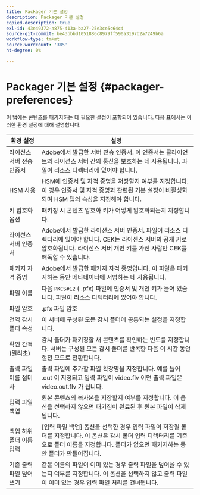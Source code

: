 ```yaml
---
title: Packager 기본 설정
description: Packager 기본 설정
copied-description: true
exl-id: 43e49372-a875-413a-ba27-25e3ce5c64c4
source-git-commit: be43bbbd1051886c8979ff590a3197b2a7249b6a
workflow-type: tm+mt
source-wordcount: '385'
ht-degree: 0%

---
```


# Packager 기본 설정 {#packager-preferences}

이 탭에는 콘텐츠를 패키지하는 데 필요한 설정이 포함되어 있습니다. 다음 표에서는 이러한 환경 설정에 대해 설명합니다.

| 환경 설정 | 설명 |
|--- |--- |
| 라이선스 서버 전송 인증서 | Adobe에서 발급한 서버 전송 인증서. 이 인증서는 클라이언트와 라이선스 서버 간의 통신을 보호하는 데 사용됩니다. 파일이 리소스 디렉터리에 있어야 합니다. |
| HSM 사용 | HSM에 인증서 및 자격 증명을 저장할지 여부를 지정합니다. 이 경우 인증서 및 자격 증명과 관련된 기본 설정이 비활성화되며 HSM 탭의 속성을 지정해야 합니다. |
| 키 암호화 옵션 | 패키징 시 콘텐츠 암호화 키가 어떻게 암호화되는지 지정합니다. |
| 라이선스 서버 인증서 | Adobe에서 발급한 라이선스 서버 인증서. 파일이 리소스 디렉터리에 있어야 합니다. CEK는 라이센스 서버의 공개 키로 암호화됩니다. 라이선스 서버 개인 키를 가진 사람만 CEK를 해독할 수 있습니다. |
| 패키지 자격 증명 | Adobe에서 발급한 패키지 자격 증명입니다. 이 파일은 패키지하는 동안 메타데이터에 서명하는 데 사용됩니다. |
| 파일 이름 | 다음 `PKCS#12` ( .pfx) 파일에 인증서 및 개인 키가 들어 있습니다. 파일이 리소스 디렉터리에 있어야 합니다. |
| 파일 암호 | .pfx 파일 암호 |
| 전역 감시 폴더 속성 | 이 서버에 구성된 모든 감시 폴더에 공통되는 설정을 지정합니다. |
| 확인 간격(밀리초) | 감시 폴더가 패키징할 새 콘텐츠를 확인하는 빈도를 지정합니다. 서버는 구성된 모든 감시 폴더를 반복한 다음 이 시간 동안 절전 모드로 전환합니다. |
| 출력 파일 이름 접미사 | 출력 파일에 추가할 파일 확장명을 지정합니다. 예를 들어 .out 이 지정되고 입력 파일이 video.flv 이면 출력 파일은 video.out.flv 가 됩니다. |
| 입력 파일 백업 | 원본 콘텐츠의 복사본을 저장할지 여부를 지정합니다. 이 옵션을 선택하지 않으면 패키징이 완료된 후 원본 파일이 삭제됩니다. |
| 백업 하위 폴더 이름 입력 | [입력 파일 백업] 옵션을 선택한 경우 입력 파일이 저장될 폴더를 지정합니다. 이 옵션은 감시 폴더 입력 디렉터리를 기준으로 폴더 이름을 지정합니다. 폴더가 없으면 패키지하는 동안 폴더가 만들어집니다. |
| 기존 출력 파일 덮어쓰기 | 같은 이름의 파일이 이미 있는 경우 출력 파일을 덮어쓸 수 있는지 여부를 지정합니다. 이 옵션을 선택하지 않고 출력 파일이 이미 있는 경우 입력 파일 처리를 건너뜁니다. |
